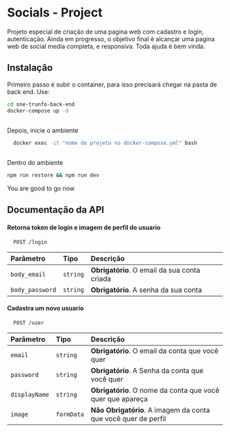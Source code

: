 
# Socials - Project

Projeto especial de criação de uma pagina web com cadastro e login, autenticação. Ainda em progresso, o objetivo final é alcançar uma pagina web de social media completa, e responsiva. Toda ajuda é bem vinda.

## Instalação

Primeiro passo é subir o container, para isso precisará chegar na pasta de back end.
Use:
```bash
cd one-trunfo-back-end
docker-compose up -d
```

##

Depois, inicie o ambiente

```bash
  docker exec -it "nome do projeto no docker-compose.yml" bash
```

##

Dentro do ambiente

```bash
npm run restore && npm run dev 
```

You are good to go now

##

## Documentação da API

#### Retorna token de login e imagem de perfil do usuario

```http
  POST /login
```

| Parâmetro   | Tipo       | Descrição                           |
| :---------- | :--------- | :---------------------------------- |
| `body_email` | `string` | **Obrigatório**. O email da sua conta criada |
| `body_password` | `string` | **Obrigatório**. A senha da sua conta |


#### Cadastra um novo usuario

```http
  POST /user
```

| Parâmetro   | Tipo       | Descrição                                   |
| :---------- | :--------- | :------------------------------------------ |
| `email`      | `string` | **Obrigatório**. O email da conta que você quer |
| `password`      | `string` | **Obrigatório**. A Senha da conta que você quer |
| `displayName`      | `string` | **Obrigatório**. O nome da conta que você quer que apareça |
| `image`      | `formData` | **Não Obrigatório**. A imagem da conta que você quer de perfil |


